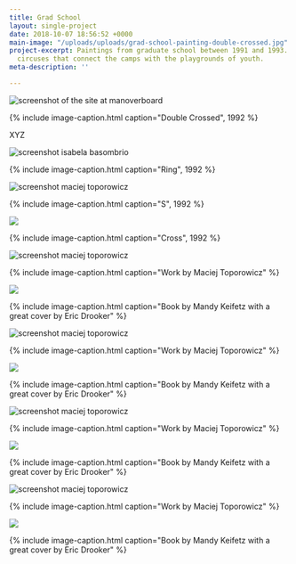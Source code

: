 ```yaml
---
title: Grad School
layout: single-project
date: 2018-10-07 18:56:52 +0000
main-image: "/uploads/uploads/grad-school-painting-double-crossed.jpg"
project-excerpt: Paintings from graduate school between 1991 and 1993. Circles and
  circuses that connect the camps with the playgrounds of youth.
meta-description: ''

---
```

![screenshot of the site at manoverboard](/uploads/uploads/grad-school-painting-double-crossed.jpg)

{% include image-caption.html caption="Double Crossed", 1992 %}

XYZ

<section class="project" markdown="1">

![screenshot isabela basombrio](/uploads/uploads/grad-school-painting-ring.jpg)

{% include image-caption.html caption="Ring", 1992 %}

</section>

<section class="project-column-one" markdown="1">

![screenshot maciej toporowicz](/uploads/uploads/grad-school-painting-s.jpg)

{% include image-caption.html caption="S", 1992 %}

</section>

<section class="project-column-two" markdown="1">

![](/uploads/uploads/grad-school-painting-cross.jpg)

{% include image-caption.html caption="Cross", 1992 %}

</section>

<section class="project-column-one" markdown="1">

![screenshot maciej toporowicz](/uploads/uploads/grad-school-painting-black-hats-white-hats.jpg)

{% include image-caption.html caption="Work by Maciej Toporowicz" %}

</section>

<section class="project-column-two" markdown="1">

![](/uploads/uploads/grad-school-painting-twins.jpg)

{% include image-caption.html caption="Book by Mandy Keifetz with a great cover by Eric Drooker" %}

</section>

<section class="project-column-one" markdown="1">

![screenshot maciej toporowicz](/uploads/uploads/grad-school-painting-sky.jpg)

{% include image-caption.html caption="Work by Maciej Toporowicz" %}

</section>

<section class="project-column-two" markdown="1">

![](/uploads/uploads/grad-school-painting-z.jpg)

{% include image-caption.html caption="Book by Mandy Keifetz with a great cover by Eric Drooker" %}

</section>

<section class="project-column-one" markdown="1">

![screenshot maciej toporowicz](/uploads/uploads/grad-school-painting-b.jpg)

{% include image-caption.html caption="Work by Maciej Toporowicz" %}

</section>

<section class="project-column-two" markdown="1">

![](/uploads/uploads/grad-school-painting-down.jpg)

{% include image-caption.html caption="Book by Mandy Keifetz with a great cover by Eric Drooker" %}

</section>

<section class="project-column-one" markdown="1">

![screenshot maciej toporowicz](/uploads/uploads/grad-school-painting-empire.jpg)

{% include image-caption.html caption="Work by Maciej Toporowicz" %}

</section>

<section class="project-column-two" markdown="1">

![](/uploads/uploads/grad-school-painting-cross-whole.jpg)

{% include image-caption.html caption="Book by Mandy Keifetz with a great cover by Eric Drooker" %}

</section>